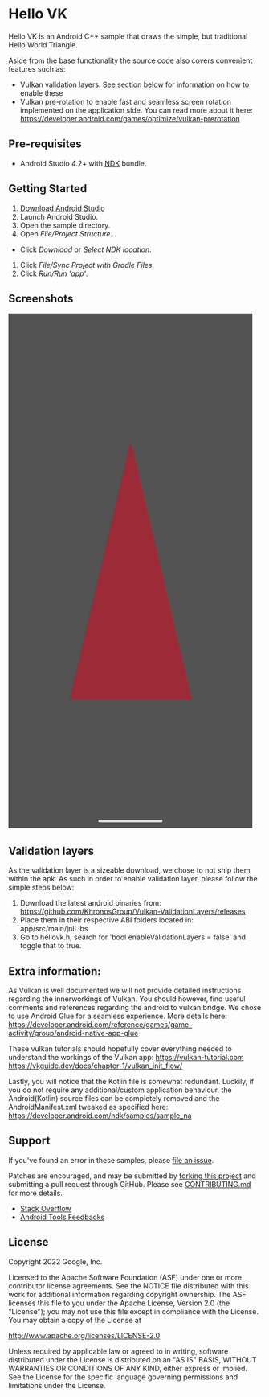 Hello VK
=========
Hello VK is an Android C++ sample that draws the simple, but traditional Hello World Triangle.

Aside from the base functionality the source code also covers convenient features such as:

- Vulkan validation layers. See section below for information on how to enable these
- Vulkan pre-rotation 
to enable fast and seamless screen rotation implemented on the application side. You can read more about it here:
https://developer.android.com/games/optimize/vulkan-prerotation
  
Pre-requisites
--------------
- Android Studio 4.2+ with [NDK](https://developer.android.com/ndk/) bundle.

Getting Started
---------------
1. [Download Android Studio](http://developer.android.com/sdk/index.html)
1. Launch Android Studio.
1. Open the sample directory.
1. Open *File/Project Structure...*
- Click *Download* or *Select NDK location*.
1. Click *File/Sync Project with Gradle Files*.
1. Click *Run/Run 'app'*.

Screenshots
---------------
![Vulkan Triangle example](documentation-assets/example-triangle.png)


Validation layers
-------
As the validation layer is a sizeable download, we chose to not ship them within the apk. As such in order to enable validation layer, please follow the simple steps below:

1. Download the latest android binaries from:
https://github.com/KhronosGroup/Vulkan-ValidationLayers/releases
2. Place them in their respective ABI folders located in: app/src/main/jniLibs
3. Go to hellovk.h, search for 'bool enableValidationLayers = false' and toggle that to true. 

Extra information:
-------
As Vulkan is well documented we will not provide detailed instructions regarding the innerworkings of Vulkan. You should however, find useful comments and references regarding the android to vulkan bridge. We chose to use Android Glue for a seamless experience. More details here:
https://developer.android.com/reference/games/game-activity/group/android-native-app-glue

These vulkan tutorials should hopefully cover everything needed to understand the workings of the Vulkan app:
https://vulkan-tutorial.com
https://vkguide.dev/docs/chapter-1/vulkan_init_flow/

Lastly, you will notice that the Kotlin file is somewhat redundant. Luckily, if you do not require any additional/custom application behaviour, the Android(Kotlin) source files can be completely removed and the AndroidManifest.xml tweaked as specified here:
https://developer.android.com/ndk/samples/sample_na


Support
-------
If you've found an error in these samples, please [file an issue](https://github.com/googlesamples/android-ndk/issues/new).

Patches are encouraged, and may be submitted by [forking this project](https://github.com/googlesamples/android-ndk/fork) and
submitting a pull request through GitHub. Please see [CONTRIBUTING.md](../CONTRIBUTING.md) for more details.

- [Stack Overflow](http://stackoverflow.com/questions/tagged/android-ndk)
- [Android Tools Feedbacks](http://tools.android.com/feedback)


License
-------
Copyright 2022 Google, Inc.

Licensed to the Apache Software Foundation (ASF) under one or more contributor
license agreements.  See the NOTICE file distributed with this work for
additional information regarding copyright ownership.  The ASF licenses this
file to you under the Apache License, Version 2.0 (the "License"); you may not
use this file except in compliance with the License.  You may obtain a copy of
the License at

  http://www.apache.org/licenses/LICENSE-2.0

Unless required by applicable law or agreed to in writing, software
distributed under the License is distributed on an "AS IS" BASIS, WITHOUT
WARRANTIES OR CONDITIONS OF ANY KIND, either express or implied.  See the
License for the specific language governing permissions and limitations under
the License.
